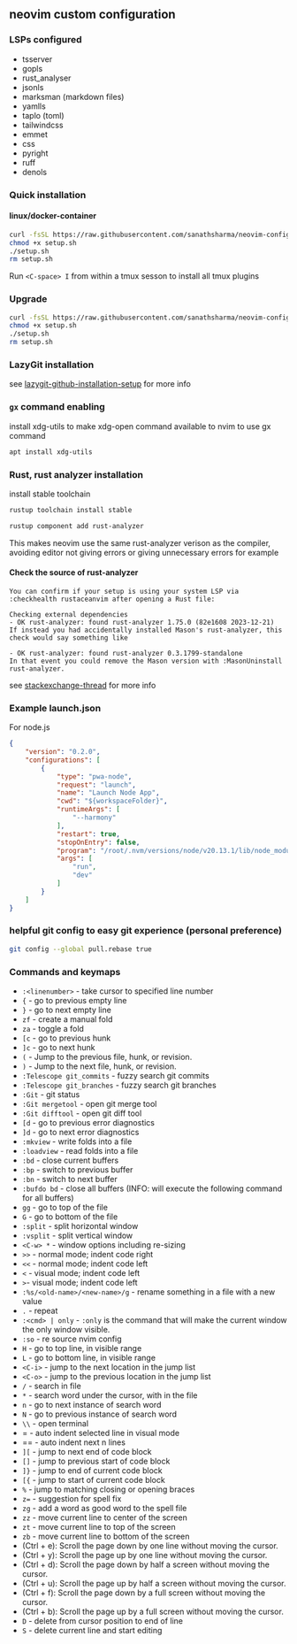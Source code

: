 ## neovim custom configuration

### LSPs configured
- tsserver
- gopls
- rust_analyser
- jsonls
- marksman (markdown files)
- yamlls
- taplo (toml)
- tailwindcss
- emmet
- css
- pyright
- ruff
- denols

### Quick installation
#### linux/docker-container
```sh 
curl -fsSL https://raw.githubusercontent.com/sanathsharma/neovim-config/main/setup/linux-install.sh > setup.sh
chmod +x setup.sh
./setup.sh
rm setup.sh
```

Run `<C-space> I` from within a tmux sesson to install all tmux plugins

### Upgrade
```sh 
curl -fsSL https://raw.githubusercontent.com/sanathsharma/neovim-config/main/setup/linux-upgrade-nvim.sh > setup.sh
chmod +x setup.sh
./setup.sh
rm setup.sh
```

### LazyGit installation
see [lazygit-github-installation-setup](https://github.com/jesseduffield/lazygit?tab=readme-ov-file#installation) for more info

### `gx` command enabling
install xdg-utils to make xdg-open command available to nvim to use gx command
```sh
apt install xdg-utils
```

### Rust, rust analyzer installation
install stable toolchain
```sh
rustup toolchain install stable
```
```sh
rustup component add rust-analyzer
```
This makes neovim use the same rust-analyzer verison as the compiler, avoiding editor not giving errors or giving unnecessary errors for example

#### Check the source of rust-analyzer

```
You can confirm if your setup is using your system LSP via :checkhealth rustaceanvim after opening a Rust file:

Checking external dependencies
- OK rust-analyzer: found rust-analyzer 1.75.0 (82e1608 2023-12-21)
If instead you had accidentally installed Mason's rust-analyzer, this check would say something like

- OK rust-analyzer: found rust-analyzer 0.3.1799-standalone
In that event you could remove the Mason version with :MasonUninstall rust-analyzer.
```

see [stackexchange-thread](https://vi.stackexchange.com/questions/43681/simplest-setup-for-nvim-and-rust-and-system-rust-analyzer) for more info

### Example launch.json
For node.js
```json
{
    "version": "0.2.0",
    "configurations": [
        {
            "type": "pwa-node",
            "request": "launch",
            "name": "Launch Node App",
            "cwd": "${workspaceFolder}",
            "runtimeArgs": [
                "--harmony"
            ],
            "restart": true,
            "stopOnEntry": false,
            "program": "/root/.nvm/versions/node/v20.13.1/lib/node_modules/npm",
            "args": [
                "run",
                "dev"
            ]
        }
    ]
}
```

### helpful git config to easy git experience (personal preference)
```sh
git config --global pull.rebase true
```
### Commands and keymaps

- `:<linenumber>` - take cursor to specified line number
- `{` - go to previous empty line
- `}` - go to next empty line
- `zf` - create a manual fold
- `za` - toggle a fold
- `[c` - go to previous hunk
- `]c` - go to next hunk
- `(` - Jump to the previous file, hunk, or revision.
- `)` - Jump to the next file, hunk, or revision.
- `:Telescope git_commits` - fuzzy search git commits
- `:Telescope git_branches` - fuzzy search git branches
- `:Git` - git status
- `:Git mergetool` - open git merge tool
- `:Git difftool` - open git diff tool
- `[d` - go to previous error diagnostics
- `]d` - go to next error diagnostics
- `:mkview` - write folds into a file
- `:loadview` - read folds into a file
- `:bd` - close current buffers
- `:bp` - switch to previous buffer
- `:bn` - switch to next buffer
- `:bufdo bd` - close all buffers (INFO: will execute the following command for all buffers)
- `gg` - go to top of the file
- `G` - go to bottom of the file
- `:split` - split horizontal window
- `:vsplit` - split vertical window
- `<C-w> *` - window options including re-sizing
- `>>` - normal mode; indent code right
- `<<` - normal mode; indent code left
- `<` - visual mode; indent code left
- `>`- visual mode; indent code left
- `:%s/<old-name>/<new-name>/g` - rename something in a file with a new value
- `.` - repeat
- `:<cmd> | only` - `:only` is the command that will make the current window the only window visible.
- `:so` - re source nvim config
- `H` - go to top line, in visible range
- `L` - go to bottom line, in visible range
- `<C-i>` - jump to the next location in the jump list
- `<C-o>` - jump to the previous location in the jump list
- `/` - search in file
- `*` - search word under the cursor, with in the file
- `n` - go to next instance of search word
- `N` - go to previous instance of search word
- `\\` - open terminal
- = - auto indent selected line in visual mode
- <n>== - auto indent next n lines
- `][` - jump to next end of code block
- `[]` - jump to previous start of code block
- `]}` - jump to end of current code block
- `[{` - jump to start of current code block
- `%` - jump to matching closing or opening braces
- `z=` - suggestion for spell fix
- `zg` - add a word as good word to the spell file
- `zz` - move current line to center of the screen
- `zt` - move current line to top of the screen
- `zb` - move current line to bottom of the screen
- <C-e> (Ctrl + e): Scroll the page down by one line without moving the cursor.
- <C-y> (Ctrl + y): Scroll the page up by one line without moving the cursor.
- <C-d> (Ctrl + d): Scroll the page down by half a screen without moving the cursor.
- <C-u> (Ctrl + u): Scroll the page up by half a screen without moving the cursor.
- <C-f> (Ctrl + f): Scroll the page down by a full screen without moving the cursor.
- <C-b> (Ctrl + b): Scroll the page up by a full screen without moving the cursor.
- `D` - delete from cursor position to end of line
- `S` - delete current line and start editing
